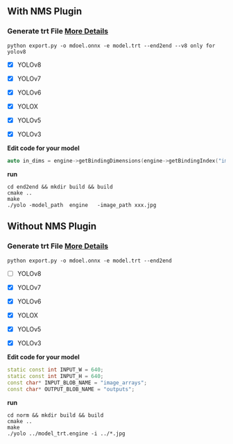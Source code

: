 ## With NMS Plugin

###  Generate trt File [More Details](https://github.com/Linaom1214/TensorRT-For-YOLO-Series/blob/main/README.md)
```shell
python export.py -o mdoel.onnx -e model.trt --end2end --v8 only for yolov8
```

- [x] YOLOv8
- [x] YOLOv7
- [x] YOLOv6
- [x] YOLOX
- [x] YOLOv5
- [x] YOLOv3 


**Edit code for your model**

```c++
auto in_dims = engine->getBindingDimensions(engine->getBindingIndex("image_arrays"));
```
**run**

```shell
cd end2end && mkdir build && build
cmake ..
make
./yolo -model_path  engine   -image_path xxx.jpg
```


## Without NMS Plugin
###  Generate trt File [More Details](https://github.com/Linaom1214/TensorRT-For-YOLO-Series/blob/main/README.md)

```shell
python export.py -o mdoel.onnx -e model.trt --end2end
```


- [ ] YOLOv8
- [x] YOLOv7
- [x] YOLOv6
- [x] YOLOX
- [x] YOLOv5
- [x] YOLOv3 


**Edit code for your model**

```c++
static const int INPUT_W = 640;
static const int INPUT_H = 640;
const char* INPUT_BLOB_NAME = "image_arrays";
const char* OUTPUT_BLOB_NAME = "outputs";
```
**run**

```shell
cd norm && mkdir build && build
cmake ..
make
./yolo ../model_trt.engine -i ../*.jpg
```
